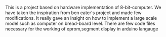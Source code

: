 This is a project based on hardware implementation of 8-bit-computer. We have taken the inspiration from ben eater's project and made few modifications.
It really gave an insight on how to implement a large scale model such as computer on bread-board level.
There are few code files necessary for the working of eprom,segment display in arduino langauge
